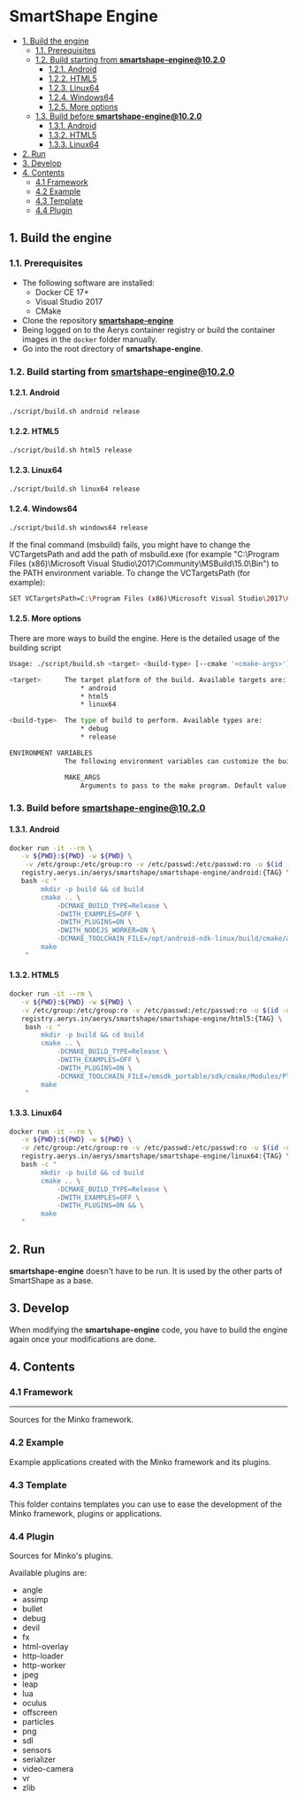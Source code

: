 # SmartShape Engine

<!-- TOC depthFrom:2 -->

- [1. Build the engine](#1-build-the-engine)
    - [1.1. Prerequisites](#11-prerequisites)
    - [1.2. Build starting from **smartshape-engine@10.2.0**](#12-build-starting-from-smartshape-engine1020)
        - [1.2.1. Android](#121-android)
        - [1.2.2. HTML5](#122-html5)
        - [1.2.3. Linux64](#123-linux64)
        - [1.2.4. Windows64](#124-windows64)
        - [1.2.5. More options](#125-more-options)
    - [1.3. Build before **smartshape-engine@10.2.0**](#13-build-before-smartshape-engine1020)
        - [1.3.1. Android](#131-android)
        - [1.3.2. HTML5](#132-html5)
        - [1.3.3. Linux64](#133-linux64)
- [2. Run](#2-run)
- [3. Develop](#3-develop)
- [4. Contents](#4-contents)
    - [4.1 Framework](#41-framework)
    - [4.2 Example](#42-example)
    - [4.3 Template](#43-template)
    - [4.4 Plugin](#44-plugin)

<!-- /TOC -->

## 1. Build the engine

### 1.1. Prerequisites

- The following software are installed:
  - Docker CE 17+
  - Visual Studio 2017
  - CMake
- Clone the repository [**smartshape-engine**](https://git.aerys.in/aerys/smartshape/smartshape-engine)
- Being logged on to the Aerys container registry or build the container images in the `docker` folder manually.
- Go into the root directory of **smartshape-engine**.

### 1.2. Build starting from **smartshape-engine@10.2.0**

#### 1.2.1. Android

```bash
./script/build.sh android release
```

#### 1.2.2. HTML5

```bash
./script/build.sh html5 release
```

#### 1.2.3. Linux64

```bash
./script/build.sh linux64 release
```

#### 1.2.4. Windows64

```bash
./script/build.sh windows64 release
```

If the final command (msbuild) fails, you might have to change the VCTargetsPath and add the path of msbuild.exe (for example "C:\Program Files (x86)\Microsoft Visual Studio\2017\Community\MSBuild\15.0\Bin") to the PATH environment variable.
To change the VCTargetsPath (for example):
```bash
SET VCTargetsPath=C:\Program Files (x86)\Microsoft Visual Studio\2017\Community\Common7\IDE\VC\VCTargets
```

#### 1.2.5. More options

There are more ways to build the engine. Here is the detailed usage of the building script

```bash
Usage: ./script/build.sh <target> <build-type> [--cmake '<cmake-args>']

<target>      The target platform of the build. Available targets are:
                  * android
                  * html5
                  * linux64

<build-type>  The type of build to perform. Available types are:
                  * debug
                  * release

ENVIRONMENT VARIABLES
              The following environment variables can customize the build:

              MAKE_ARGS
                  Arguments to pass to the make program. Default value: -j8.
```

### 1.3. Build before **smartshape-engine@10.2.0**

#### 1.3.1. Android

```bash
docker run -it --rm \
   -v ${PWD}:${PWD} -w ${PWD} \
    -v /etc/group:/etc/group:ro -v /etc/passwd:/etc/passwd:ro -u $(id -u $USER):$(id -g $USER) \
   registry.aerys.in/aerys/smartshape/smartshape-engine/android:{TAG} \
   bash -c "
        mkdir -p build && cd build
        cmake .. \
            -DCMAKE_BUILD_TYPE=Release \
            -DWITH_EXAMPLES=OFF \
            -DWITH_PLUGINS=ON \
            -DWITH_NODEJS_WORKER=ON \
            -DCMAKE_TOOLCHAIN_FILE=/opt/android-ndk-linux/build/cmake/android.toolchain.cmake
        make
    "
```

#### 1.3.2. HTML5

```bash
docker run -it --rm \
   -v ${PWD}:${PWD} -w ${PWD} \
   -v /etc/group:/etc/group:ro -v /etc/passwd:/etc/passwd:ro -u $(id -u $USER):$(id -g $USER) \
   registry.aerys.in/aerys/smartshape/smartshape-engine/html5:{TAG} \
    bash -c "
        mkdir -p build && cd build
        cmake .. \
            -DCMAKE_BUILD_TYPE=Release \
            -DWITH_EXAMPLES=OFF \
            -DWITH_PLUGINS=ON \
            -DCMAKE_TOOLCHAIN_FILE=/emsdk_portable/sdk/cmake/Modules/Platform/Emscripten.cmake
        make
    "
```

#### 1.3.3. Linux64

```bash
docker run -it --rm \
   -v ${PWD}:${PWD} -w ${PWD} \
   -v /etc/group:/etc/group:ro -v /etc/passwd:/etc/passwd:ro -u $(id -u $USER):$(id -g $USER) \
   registry.aerys.in/aerys/smartshape/smartshape-engine/linux64:{TAG} \
   bash -c "
        mkdir -p build && cd build
        cmake .. \
            -DCMAKE_BUILD_TYPE=Release \
            -DWITH_EXAMPLES=OFF \
            -DWITH_PLUGINS=ON && \
        make
   "
```

## 2. Run

**smartshape-engine** doesn't have to be run. It is used by the other parts of SmartShape as a base.

## 3. Develop

When modifying the **smartshape-engine** code, you have to build the engine again once your modifications are done.


## 4. Contents

### 4.1 Framework
---------

Sources for the Minko framework.

### 4.2 Example

Example applications created with the Minko framework and its plugins.

### 4.3 Template

This folder contains templates you can use to ease the development of the Minko framework, plugins
or applications.

### 4.4 Plugin

Sources for Minko's plugins.

Available plugins are:
* angle
* assimp
* bullet
* debug
* devil
* fx
* html-overlay
* http-loader
* http-worker
* jpeg
* leap
* lua
* oculus
* offscreen
* particles
* png
* sdl
* sensors
* serializer
* video-camera
* vr
* zlib
